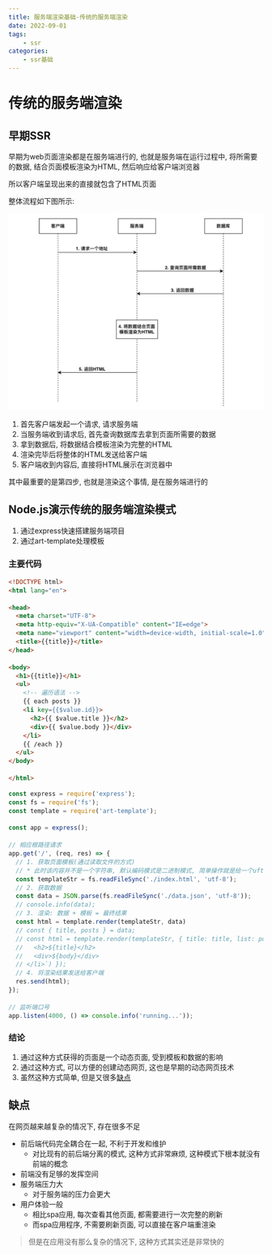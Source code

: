 ```yaml
---
title: 服务端渲染基础-传统的服务端渲染
date: 2022-09-01
tags:
    - ssr
categories:
    - ssr基础
---
```


# 传统的服务端渲染

## 早期SSR

早期为web页面渲染都是在服务端进行的, 也就是服务端在运行过程中, 将所需要的数据, 结合页面模板渲染为HTML, 然后响应给客户端浏览器

所以客户端呈现出来的直接就包含了HTML页面

整体流程如下图所示:

![流程](./images/example.png)

1. 首先客户端发起一个请求, 请求服务端
2. 当服务端收到请求后, 首先查询数据库去拿到页面所需要的数据
3. 拿到数据后, 将数据结合模板渲染为完整的HTML
4. 渲染完毕后将整体的HTML发送给客户端
5. 客户端收到内容后, 直接将HTML展示在浏览器中

其中最重要的是第四步, 也就是渲染这个事情, 是在服务端进行的

## Node.js演示传统的服务端渲染模式

1. 通过express快速搭建服务端项目
2. 通过art-template处理模板


### 主要代码

```html
<!DOCTYPE html>
<html lang="en">

<head>
  <meta charset="UTF-8">
  <meta http-equiv="X-UA-Compatible" content="IE=edge">
  <meta name="viewport" content="width=device-width, initial-scale=1.0">
  <title>{{title}}</title>
</head>

<body>
  <h1>{{title}}</h1>
  <ul>
    <!-- 遍历语法 -->
    {{ each posts }}
    <li key={{$value.id}}>
      <h2>{{ $value.title }}</h2>
      <div>{{ $value.body }}</div>
    </li>
    {{ /each }}
  </ul>
</body>

</html>
```

```js
const express = require('express');
const fs = require('fs');
const template = require('art-template');

const app = express();

// 相应根路径请求
app.get('/', (req, res) => {
  // 1. 获取页面模板(通过读取文件的方式)
  // * 此时该内容并不是一个字符串, 默认编码模式是二进制模式, 简单操作就是给一个uft-8
  const templateStr = fs.readFileSync('./index.html', 'utf-8');
  // 2. 获取数据
  const data = JSON.parse(fs.readFileSync('./data.json', 'utf-8'));
  // console.info(data);
  // 3. 渲染: 数据 + 模板 = 最终结果
  const html = template.render(templateStr, data)
  // const { title, posts } = data;
  // const html = template.render(templateStr, { title: title, list: posts.map(({ id, title, body }) => `<li key=${id}>
  //   <h2>${title}</h2>
  //   <div>${body}</div>
  // </li>`) });
  // 4. 将渲染结果发送给客户端
  res.send(html);
});

// 监听端口号
app.listen(4000, () => console.info('running...'));

```

### 结论

1. 通过这种方式获得的页面是一个动态页面, 受到模板和数据的影响
2. 通过这种方式, 可以方便的创建动态网页, 这也是早期的动态网页技术
3. 虽然这种方式简单, 但是又很多[缺点](/blogs/BaseSSR/2.html#缺点)

## 缺点

在网页越来越复杂的情况下, 存在很多不足

+ 前后端代码完全耦合在一起, 不利于开发和维护
  - 对比现有的前后端分离的模式, 这种方式非常麻烦, 这种模式下根本就没有前端的概念
+ 前端没有足够的发挥空间
+ 服务端压力大
  - 对于服务端的压力会更大 
+ 用户体验一般
  - 相比spa应用, 每次查看其他页面, 都需要进行一次完整的刷新
  - 而spa应用程序, 不需要刷新页面, 可以直接在客户端重渲染 

> 但是在应用没有那么复杂的情况下, 这种方式其实还是非常快的



